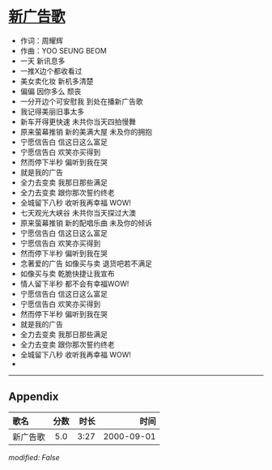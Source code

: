 # [新广告歌](https://music.163.com/song?id=67475)

* 作词：周耀辉
* 作曲：YOO SEUNG BEOM
* 一天 新讯息多
* 一推X边个都收看过
* 美女卖化妆 新机多清楚
* 偏偏 因你多么 颓丧
* 一分开边个可安慰我 到处在播新广告歌
* 我记得美丽旧事太多
* 新车开得更快速 未共你当天四拍慢舞
* 原来萤幕推销 新的美满大屋 未及你的拥抱
* 宁愿信告白 信这日这么富足
* 宁愿信告白 欢笑亦买得到
* 然而停下半秒 偏听到我在哭
* 就是我的广告
* 全力去变卖 我那日那些满足
* 全力去变卖 跟你那次誓约终老
* 全城留下八秒 收听我再幸福 WOW!
* 七天观光大峡谷 未共你当天探过大澳
* 原来萤幕推销 新的配唱乐曲 未及你的倾诉
* 宁愿信告白 信这日这么富足
* 宁愿信告白 欢笑亦买得到
* 然而停下半秒 偏听到我在哭
* 念著爱的广告 如像买与卖 退货吧若不满足
* 如像买与卖 乾脆快捷让我宣布
* 情人留下半秒 都不会有幸福WOW!
* 宁愿信告白 信这日这么富足
* 宁愿信告白 欢笑亦买得到
* 然而停下半秒 偏听到我在哭
* 就是我的广告
* 全力去变卖 我那日那些满足
* 全力去变卖 跟你那次誓约终老
* 全城留下八秒 收听我再幸福 WOW!
* 


---

## Appendix

|歌名|分数|时长|时间|
|:---|:---:|---:|---:|
|新广告歌|5.0|3:27|2000-09-01

*modified: False*
